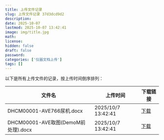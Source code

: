 ```yaml
---
title: 上传文件记录
slug: 上传文件记录 37d3dcd9d2
description:
date: 2025-10-07
lastmod: 2025-10-07 13:42:41
image: img/title.jpg
math:
license:
hidden: false
draft: false
password:
categories: ['仪器文档上传']
tags: []
---
```

以下是所有上传文件的记录，按上传时间倒序排列：

| 文件名 | 上传时间 | 下载链接 |
|--------|----------|----------|
| DHCM00001-AVE766尿机.docx | 2025/10/7 13:42:41 | [下载](undefined) |
| DHCM00001-AVE取图(DemoM前处理).docx | 2025/10/7 13:42:41 | [下载](undefined) |
